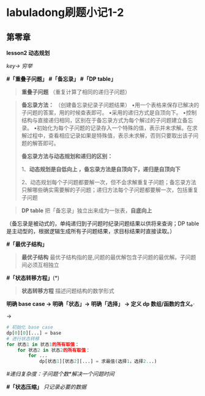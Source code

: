 # labuladong刷题小记1-2

## 第零章

**lesson2 动态规划**

*key-> 穷举*

**#「重叠子问题」 #「备忘录」 #「DP table」**

> **重叠子问题**  （重复计算了相同的递归子问题）

> **备忘录方法：** （创建备忘录纪录子问题结果）
> •用一个表格来保存已解决的子问题的答案，用的时候查表即可。
> •采用的递归方式是自顶向下。
> •控制结构与直接递归相同，区别在于备忘录方式为每个解过的子问题建立备忘录。
> •初始化为每个子问题的记录存入一个特殊的值，表示并未求解。在求解过程中，查看相应记录如果是特殊值，表示未求解，否则只要取出该子问题的解答即可。
>
> **备忘录方法与动态规划和递归的区别：**
>
> 1、**动态规划是自低向上 ，备忘录方法是自顶向下，递归是自顶向下**
>
> 2、动态规划每个子问题都要解一次，但不会求解重复子问题；备忘录方法只解哪些确实需要解的子问题；递归方法每个子问题都要解一次，包括重复子问题

> **DP table**  把「备忘录」独立出来成为一张表，**自底向上**

（备忘录是被动式的，单纯递归到子问题时纪录问题结果以供将来查询；DP table 是主动型的，根据逻辑生成所有子问题结果，求目标结果时直接读取。）

**#「最优子结构」**

> **最优子结构** 最优子结构指的是,问题的最优解包含子问题的最优解。子问题间必须互相独立

**#「状态转移方程」**(*) 

> **状态转移方程**  描述问题结构的数学形式

**明确 base case -> 明确「状态」-> 明确「选择」 -> 定义 dp 数组/函数的含义。**·

->

```python
# 初始化 base case
dp[0][0][...] = base
# 进行状态转移
for 状态1 in 状态1的所有取值：
    for 状态2 in 状态2的所有取值：
        for ...
            dp[状态1][状态2][...] = 求最值(选择1，选择2...)
```

*#递归复杂度：子问题个数\*解决一个问题时间*

**#「状态压缩」**  *只记录必要的数据*

































 



